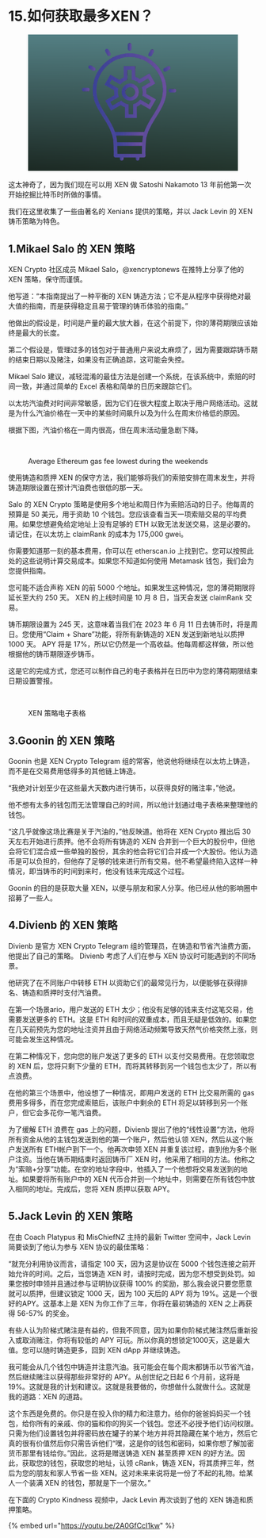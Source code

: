 # 15.如何获取最多XEN？

<figure><img src="../../../.gitbook/assets/image (13).png" alt=""><figcaption></figcaption></figure>

这太神奇了，因为我们现在可以用 XEN 做 Satoshi Nakamoto 13 年前他第一次开始挖掘比特币时所做的事情。

我们在这里收集了一些由著名的 Xenians 提供的策略，并以 Jack Levin 的 XEN 铸币策略为特色。

## 1.Mikael Salo 的 XEN 策略 <a href="#id-1.mikael-salo-de-xen-ce-lve" id="id-1.mikael-salo-de-xen-ce-lve"></a>

XEN Crypto 社区成员 Mikael Salo，@xencryptonews 在推特上分享了他的 XEN 策略，保守而谨慎。

他写道：“本指南提出了一种平衡的 XEN 铸造方法；它不是从程序中获得绝对最大值的指南，而是获得稳定且易于管理的铸币体验的指南。”

他做出的假设是，时间是产量的最大放大器，在这个前提下，你的薄荷期限应该始终是最大的长度。

第二个假设是，管理过多的钱包对于普通用户来说太麻烦了，因为需要跟踪铸币期的结束日期以及赌注，如果没有正确追踪，这可能会失控。

Mikael Salo 建议，减轻混淆的最佳方法是创建一个系统，在该系统中，索赔的时间一致，并通过简单的 Excel 表格和简单的日历来跟踪它们。

以太坊汽油费对时间非常敏感，因为它们在很大程度上取决于用户网络活动。这就是为什么汽油价格在一天中的某些时间飙升以及为什么在周末价格低的原因。

根据下图，汽油价格在一周内很高，但在周末活动量急剧下降。

<figure><img src="https://btcdayu.gitbook.io/~gitbook/image?url=https:%2F%2F1896207398-files.gitbook.io%2F%7E%2Ffiles%2Fv0%2Fb%2Fgitbook-x-prod.appspot.com%2Fo%2Fspaces%252FkndOd8yXPMu5IiCOU8TW%252Fuploads%252FWAulZ1AEolHVw6UODWzE%252Fimage.png%3Falt=media%26token=05059333-e7ce-4bcc-9f70-ff1997b10129&#x26;width=768&#x26;dpr=4&#x26;quality=100&#x26;sign=e772bd61280ef316fcfcbfc7184b98b63ca91a725994d4b44061249c7e667631" alt=""><figcaption><p>Average Ethereum gas fee lowest during the weekends</p></figcaption></figure>

使用铸造和质押 XEN 的保守方法，我们能够将我们的索赔安排在周末发生，并将铸造期限设置在预计汽油费也很低的那一天。

Salo 的 XEN Crypto 策略是使用多个地址和周日作为索赔活动的日子。他每周的预算是 50 美元，用于资助 10 个钱包。您应该查看当天一项索赔交易的平均费用。如果您想避免给定地址上没有足够的 ETH 以致无法发送交易，这是必要的。请记住，在以太坊上 claimRank 的成本为 175,000 gwei。

你需要知道那一刻的基本费用，你可以在 etherscan.io 上找到它。您可以按照此处的这些说明计算交易成本。如果您不知道如何使用 Metamask 钱包，我们会为您提供指南。

您可能不适合声称 XEN 的前 5000 个地址。如果发生这种情况，您的薄荷期限将延长至大约 250 天。 XEN 的上线时间是 10 月 8 日，当天会发送 claimRank 交易。

铸币期限设置为 245 天，这意味着当我们在 2023 年 6 月 11 日去铸币时，将是周日。您使用“Claim + Share”功能，将所有新铸造的 XEN 发送到新地址以质押 1000 天。 APY 将是 17%，所以它仍然是一个高收益。他每周都这样做，所以他根据他的铸币期限逐步铸币。

这是它的完成方式，您还可以制作自己的电子表格并在日历中为您的薄荷期限结束日期设置警报。

<figure><img src="https://btcdayu.gitbook.io/~gitbook/image?url=https:%2F%2F1896207398-files.gitbook.io%2F%7E%2Ffiles%2Fv0%2Fb%2Fgitbook-x-prod.appspot.com%2Fo%2Fspaces%252FkndOd8yXPMu5IiCOU8TW%252Fuploads%252FvTTMb1Cb9YzT3OLKkJvD%252Fimage.png%3Falt=media%26token=8b02419b-86a6-48b9-8912-41226ed2b908&#x26;width=768&#x26;dpr=4&#x26;quality=100&#x26;sign=193610182797048040242583260747d83aefd609e46e671dd2227e86ea10e136" alt=""><figcaption><p>XEN 策略电子表格</p></figcaption></figure>

## 3.Goonin 的 XEN 策略 <a href="#id-3.goonin-de-xen-ce-lve" id="id-3.goonin-de-xen-ce-lve"></a>

Goonin 也是 XEN Crypto Telegram 组的常客，他说他将继续在以太坊上铸造，而不是在交易费用低得多的其他链上铸造。

“我绝对计划至少在这些最大天数内进行铸币，以获得良好的赌注率，”他说。

他不想有太多的钱包而无法管理自己的时间，所以他计划通过电子表格来整理他的钱包。

“这几乎就像这场比赛是关于汽油的，”他反映道。他将在 XEN Crypto 推出后 30 天左右开始进行质押。他不会将所有铸造的 XEN 合并到一个巨大的股份中，但他会将它们混合成一些单独的股份，其余的他会将它们合并成一个大股份。他认为造币是可以负担的，但他存了足够的钱来进行所有交易。他不希望最终陷入这样一种情况，即当铸币的时间到来时，他没有钱来完成这个过程。

Goonin 的目的是获取大量 XEN，以便与朋友和家人分享。他已经从他的影响圈中招募了一些人。

## 4.Divienb 的 XEN 策略 <a href="#id-4.divienb-de-xen-ce-lve" id="id-4.divienb-de-xen-ce-lve"></a>

Divienb 是官方 XEN Crypto Telegram 组的管理员，在铸造和节省汽油费方面，他提出了自己的策略。 Divienb 考虑了人们在参与 XEN 协议时可能遇到的不同场景。

他研究了在不同账户中转移 ETH 以资助它们的最常见行为，以便能够在获得排名、铸造和质押时支付汽油费。

在第一个场景ario，用户发送的 ETH 太少；他没有足够的钱来支付这笔交易，他需要发送更多的 ETH。这是 ETH 和时间的双重成本，而且无疑是低效的。如果您在几天前预先为您的地址注资并且由于网络活动频繁导致天然气价格突然上涨，则可能会发生这种情况。

在第二种情况下，您向您的账户发送了更多的 ETH 以支付交易费用。在您领取您的 XEN 后，您将只剩下少量的 ETH，而将其转移到另一个钱包也太少了，所以有点浪费。

在他的第三个场景中，他设想了一种情况，即用户发送的 ETH 比交易所需的 gas 费用多得多，而在您完成索赔后，该账户中剩余的 ETH 将足以转移到另一个账户，但它会多花你一笔汽油费。

为了缓解 ETH 浪费在 gas 上的问题，Divienb 提出了他的“线性设置”方法，他将所有资金从他的主钱包发送到他的第一个账户，然后他认领 XEN，然后从这个账户发送所有 ETH帐户到下一个。他再次申领 XEN 并重复该过程，直到他为多个账户注资。当他在铸币期结束时返回铸币厂 XEN 时，他采用了相同的方法。他称之为“索赔+分享”功能。在空的地址字段中，他插入了一个他想将交易发送到的地址。如果要将所有账户中的 XEN 代币合并到一个地址中，则需要在所有钱包中放入相同的地址。完成后，您将 XEN 质押以获取 APY。

## 5.Jack Levin 的 XEN 策略 <a href="#id-5.jack-levin-de-xen-ce-lve" id="id-5.jack-levin-de-xen-ce-lve"></a>

在由 Coach Platypus 和 MisChiefNZ 主持的最新 Twitter 空间中，Jack Levin 简要谈到了他认为参与 XEN 协议的最佳策略：

“就充分利用协议而言，请指定 100 天，因为这是协议在 5000 个钱包连接之前开始允许的时间。之后，当您铸造 XEN 时，请按时完成，因为您不想受到处罚。如果您按时申领并且通过参与证明协议获得 100% 的奖励，那么我会说只要您愿意就可以质押，但建议锁定 1000 天，因为 100 天后的 APY 将为 19%。这是一个很好的APY。这基本上是 XEN 为你工作了三年，你将在最初铸造的 XEN 之上再获得 56-57% 的奖金。

有些人认为阶梯式赌注是有益的，但我不同意，因为如果你阶梯式赌注然后重新投入或取消赌注，你将有较低的 APY 可玩。所以你真的想锁定1000天，这是最大值。您可以随时铸造更多，回到 XEN dApp 并继续铸造。

我可能会从几个钱包中铸造并注意汽油。我可能会在每个周末都铸币以节省汽油，然后继续赌注以获得那些非常好的 APY。从创世纪之日起 6 个月前，这将是 19%。这就是我的计划和建议。这就是我要做的，你想做什么就做什么。这就是我的道路：XEN 的道路。

这个东西是免费的。你只是在投入你的精力和注意力。给你的爸爸妈妈买一个钱包，给你所有的亲戚、你的猫和你的狗买一个钱包。您还不必授予他们访问权限。只需为他们设置钱包并将密码放在罐子的某个地方并将其隐藏在某个地方，然后它真的很有价值然后你只需告诉他们“嘿，这是你的钱包和密码，如果你想了解加密货币那里有钱给你。”因此，这将是赠送铸造 XEN 甚至质押 XEN 的好方法。因此，获取您的钱包，获取您的地址，认领 cRank，铸造 XEN，将其质押三年，然后为您的朋友和家人节省一些 XEN。这对未来来说将是一份了不起的礼物。给某人一个装满 XEN 的钱包，那就是下一个层次。”

在下面的 Crypto Kindness 视频中，Jack Levin 再次谈到了他的 XEN 铸造和质押策略。

{% embed url="https://youtu.be/2A0GfCcI1kw" %}

